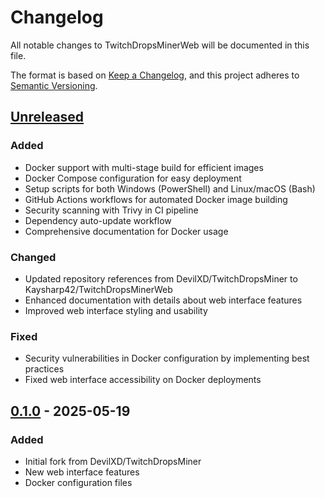 # Changelog

All notable changes to TwitchDropsMinerWeb will be documented in this file.

The format is based on [Keep a Changelog](https://keepachangelog.com/en/1.0.0/),
and this project adheres to [Semantic Versioning](https://semver.org/spec/v2.0.0.html).

## [Unreleased]

### Added
- Docker support with multi-stage build for efficient images
- Docker Compose configuration for easy deployment
- Setup scripts for both Windows (PowerShell) and Linux/macOS (Bash)
- GitHub Actions workflows for automated Docker image building
- Security scanning with Trivy in CI pipeline
- Dependency auto-update workflow
- Comprehensive documentation for Docker usage

### Changed
- Updated repository references from DevilXD/TwitchDropsMiner to Kaysharp42/TwitchDropsMinerWeb
- Enhanced documentation with details about web interface features
- Improved web interface styling and usability

### Fixed
- Security vulnerabilities in Docker configuration by implementing best practices
- Fixed web interface accessibility on Docker deployments

## [0.1.0] - 2025-05-19

### Added
- Initial fork from DevilXD/TwitchDropsMiner
- New web interface features
- Docker configuration files

[Unreleased]: https://github.com/Kaysharp42/TwitchDropsMinerWeb/compare/v0.1.0...HEAD
[0.1.0]: https://github.com/Kaysharp42/TwitchDropsMinerWeb/releases/tag/v0.1.0
